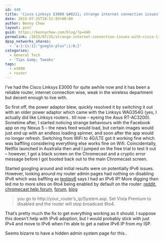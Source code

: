 ```yaml
---
id: 440
title: 'Cisco Linksys E3000 &#8211; strange internet connection issues? Hidden admin system page??'
date: 2015-07-25T18:51:03+00:00
author: Benny Chew
layout: post
guid: https://bennychew.com/blog/?p=440
permalink: /2015/07/25/strange-internet-connection-issues-with-cisco-linksys-e3000-hidden-admin-system-page/
dpsp_networks_shares:
  - 'a:1:{s:11:"google-plus";i:0;}'
categories:
  - General Tech
  - 'Tips &amp; Tweaks'
tags:
  - e3000
  - router
---
```

I&#8217;ve had the Cisco Linksys E3000 for quite awhile now and it has been a reliable router, internet connection wise, weak in the wireless department but decent enough to live with.

So first off, the power adaptor blew, quickly resolved it by switching it out with an older power adaptor which came with the Linksys WAG354G (yes, I actually did like Linksys routers.. till now &#8211; eyeing the Asus RT-AC3200). Sometime after, I started noticing strange behaviours with the Facebook app on my Nexus 5 &#8211; the news feed would load, but certain images would just end up with an endless loading spinner, and soon after the app would no longer refresh. Switching from WiFi to 4G/LTE got it working fine which was baffling considering everything else works fine on Wifi. Coincidentally, Netflix launched in Australia then and I jumped on the free trial to test it out &#8211; however, I got a black screen on the Chromecast and a cryptic error message before I got booted back out to the main Chromecast screen.

Started googling around and initial results were on potentially IPv6 issues. However, looking around my router admin pages had nothing on disabling IPv6 which was baffling as <a href="http://testipv6.com/" target="_blank">testipv6</a> says I had an IPv6 IP! More digging then led me to more sites on 6to4 being enabled by default on the router: <a href="http://www.reddit.com/r/networking/comments/z6b51/surprised_to_see_an_ipv6_address/" target="_blank">reddit</a>, <a href="https://productforums.google.com/d/msg/chromecast/4p7GmZIXh6I/_GMgJ1yFoBkJ" target="_blank">chromecast help forum</a>, <a href="http://www.gossamer-threads.com/lists/nsp/ipv6/28915" target="_blank">forum</a>, <a href="http://willscorner.net/?p=86" target="_blank">blog</a>

> you go to http://your\_router’s\_ip/System.asp. Set Vista Premium to disabled and the router will stop broadcast 6to4. 

That&#8217;s pretty much the fix to get everything working as it should. I suppose this doesn&#8217;t help with IPv6 adoption, but I would probably stick with just IPv4 and move to IPv6 when I&#8217;m able to get a native IPv6 IP from my ISP.

Seems bizarre to have a hidden admin system page for this..